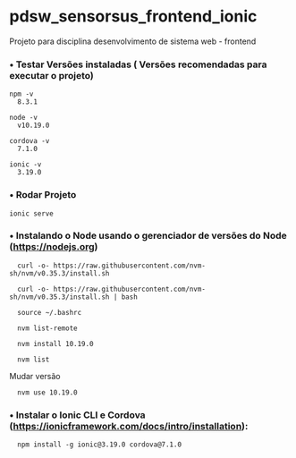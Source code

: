 # pdsw_sensorsus_frontend_ionic
Projeto para disciplina desenvolvimento de sistema web - frontend

### • Testar Versões instaladas ( Versões recomendadas para executar o projeto)
```
npm -v
  8.3.1

node -v
  v10.19.0

cordova -v
  7.1.0

ionic -v
  3.19.0
```

### • Rodar Projeto
```
ionic serve
```

### • Instalando o Node usando o gerenciador de versões do Node (https://nodejs.org)
```
  curl -o- https://raw.githubusercontent.com/nvm-sh/nvm/v0.35.3/install.sh
``` 
``` 
  curl -o- https://raw.githubusercontent.com/nvm-sh/nvm/v0.35.3/install.sh | bash
```
``` 
  source ~/.bashrc
``` 
``` 
  nvm list-remote
``` 
``` 
  nvm install 10.19.0
```
```
  nvm list
```
Mudar versão
```
  nvm use 10.19.0
```

### • Instalar o Ionic CLI e Cordova (https://ionicframework.com/docs/intro/installation):
```
  npm install -g ionic@3.19.0 cordova@7.1.0
```
